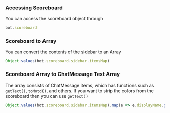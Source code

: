 ### Accessing Scoreboard
You can access the scoreboard object through
```js
bot.scoreboard
````

### Scoreboard to Array
You can convert the contents of the sidebar to an Array
```js
Object.values(bot.scoreboard.sidebar.itemsMap)
```

### Scoreboard Array to ChatMessage Text Array
The array consists of ChatMessage items, which has functions such as `getText()`, `toMotd()`, and others. If you want to strip the colors from the scoreboard then you can use `getText()`
```js
Object.values(bot.scoreboard.sidebar.itemsMap).map(e => e.displayName.getText())
````

